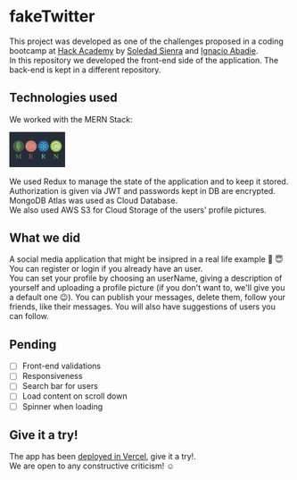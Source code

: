 # fakeTwitter

This project was developed as one of the challenges proposed in a coding bootcamp at [Hack Academy](https://ha.edu.uy/) by [Soledad Sienra](https://github.com/solesienra/) and [Ignacio Abadie](https://github.com/MateSeco/). <br/>
In this repository we developed the front-end side of the application.
The back-end is kept in a different repository.

## Technologies used

We worked with the MERN Stack:

<img src="/src/mern.png" alt="MERN" width="100" padding-top="200px"/>

We used Redux to manage the state of the application and to keep it stored.<br/>
Authorization is given via JWT and passwords kept in DB are encrypted.<br/>
MongoDB Atlas was used as Cloud Database.<br/>
We also used AWS S3 for Cloud Storage of the users' profile pictures.<br/>

## What we did

A social media application that might be insipred in a real life example :see_no_evil: :innocent:<br/>
You can register or login if you already have an user. <br/>
You can set your profile by choosing an userName, giving a description of yourself and uploading a profile picture (if you don't want to, we'll give you a default one :wink:).
You can publish your messages, delete them, follow your friends, like their messages.
You will also have suggestions of users you can follow.

## Pending

- [ ] Front-end validations
- [ ] Responsiveness
- [ ] Search bar for users
- [ ] Load content on scroll down
- [ ] Spinner when loading

## Give it a try!

The app has been [deployed in Vercel](https://faketweetfront-drpaogfgh.vercel.app/), give it a try!.<br/>
We are open to any constructive criticism! :relaxed:
